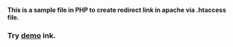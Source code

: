 #### This is a sample file in PHP to create redirect link in apache via .htaccess file.

### Try <a href="http://linux.sanjud.net/url">demo</a> ink.
